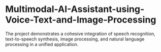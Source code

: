 # Multimodal-AI-Assistant-using-Voice-Text-and-Image-Processing
The project demonstrates a cohesive integration of speech recognition, text-to-speech synthesis, image processing, and natural language processing in a unified application.
